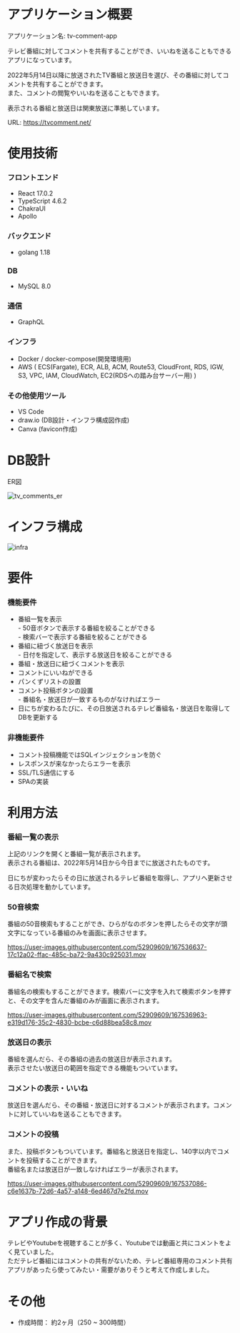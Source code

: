 # アプリケーション概要
アプリケーション名: tv-comment-app  

テレビ番組に対してコメントを共有することができ、いいねを送ることもできるアプリになっています。  

2022年5月14日以降に放送されたTV番組と放送日を選び、その番組に対してコメントを共有することができます。  
また、コメントの閲覧やいいねを送ることもできます。  

表示される番組と放送日は関東放送に準拠しています。  

URL: https://tvcomment.net/

# 使用技術
### フロントエンド
- React 17.0.2
- TypeScript 4.6.2
- ChakraUI
- Apollo

### バックエンド
- golang 1.18

### DB
- MySQL 8.0

### 通信
- GraphQL

### インフラ
- Docker / docker-compose(開発環境用)
- AWS ( ECS(Fargate), ECR, ALB, ACM, Route53, CloudFront, RDS, IGW, S3, VPC, IAM, CloudWatch, EC2(RDSへの踏み台サーバー用) )

### その他使用ツール
- VS Code
- draw.io (DB設計・インフラ構成図作成)
- Canva (favicon作成)

# DB設計
ER図  

![tv_comments_er](https://user-images.githubusercontent.com/52909609/168416302-defc02ae-2644-41c6-94a7-46625330591e.png)

# インフラ構成
![infra](https://user-images.githubusercontent.com/52909609/168596742-6c91380d-fef6-4249-beef-f1d74619bbf5.png)

# 要件
### 機能要件
- 番組一覧を表示  
      - 50音ボタンで表示する番組を絞ることができる  
      - 検索バーで表示する番組を絞ることができる
- 番組に紐づく放送日を表示  
      - 日付を指定して、表示する放送日を絞ることができる
- 番組・放送日に紐づくコメントを表示
- コメントにいいねができる
- パンくずリストの設置
- コメント投稿ボタンの設置  
      - 番組名・放送日が一致するものがなければエラー
- 日にちが変わるたびに、その日放送されるテレビ番組名・放送日を取得してDBを更新する  

### 非機能要件
- コメント投稿機能ではSQLインジェクションを防ぐ
- レスポンスが来なかったらエラーを表示
- SSL/TLS通信にする
- SPAの実装

# 利用方法
### 番組一覧の表示
上記のリンクを開くと番組一覧が表示されます。  
表示される番組は、2022年5月14日から今日までに放送されたものです。  

日にちが変わったらその日に放送されるテレビ番組を取得し、アプリへ更新させる日次処理を動かしています。  

### 50音検索
番組の50音検索もすることができ、ひらがなのボタンを押したらその文字が頭文字になっている番組のみを画面に表示させます。

https://user-images.githubusercontent.com/52909609/167536637-17c12a02-ffac-485c-ba72-9a430c925031.mov

### 番組名で検索
番組名の検索もすることができます。検索バーに文字を入れて検索ボタンを押すと、その文字を含んだ番組のみが画面に表示されます。

https://user-images.githubusercontent.com/52909609/167536963-e319d176-35c2-4830-bcbe-c6d88bea58c8.mov

### 放送日の表示
番組を選んだら、その番組の過去の放送日が表示されます。  
表示させたい放送日の範囲を指定できる機能もついています。  

### コメントの表示・いいね
放送日を選んだら、その番組・放送日に対するコメントが表示されます。コメントに対していいねを送ることもできます。  

### コメントの投稿
また、投稿ボタンもついています。番組名と放送日を指定し、140字以内でコメントを投稿することができます。  
番組名または放送日が一致しなければエラーが表示されます。  

https://user-images.githubusercontent.com/52909609/167537086-c6e1637b-72d6-4a57-a148-6ed467d7e2fd.mov

# アプリ作成の背景
テレビやYoutubeを視聴することが多く、Youtubeでは動画と共にコメントをよく見ていました。  
ただテレビ番組にはコメントの共有がないため、テレビ番組専用のコメント共有アプリがあったら使ってみたい・需要がありそうと考えて作成しました。  

# その他
- 作成時間： 約2ヶ月（250 ~ 300時間）  

